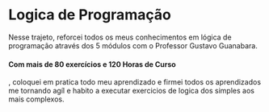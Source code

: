 # Logica de Programação
Nesse trajeto, reforcei todos os meus conhecimentos em lógica de programação através dos 5 módulos com o Professor Gustavo Guanabara. <h4>Com mais de 80 exercícios e 120 Horas de Curso</h4>, coloquei em pratica todo meu aprendizado e firmei todos os aprendizados me tornando
agíl e habito a executar exercicios de logica dos simples aos mais complexos.

